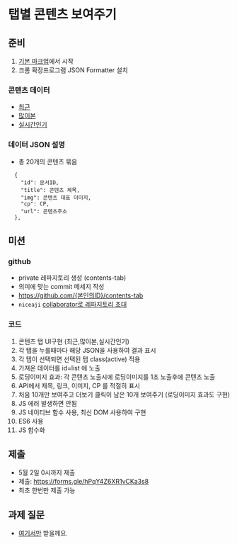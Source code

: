 # 탭별 콘텐츠 보여주기

## 준비

1. [기본 마크업](index.html)에서 시작
1. 크롬 확장프로그램 JSON Formatter 설치

### 콘텐츠 데이터

- [최근](recent.js)
- [많이본](view.js)
- [실시간인기](popular.js)

### 데이터 JSON 설명

- 총 20개의 콘텐츠 묶음

```
  {
    "id": 문서ID,
    "title": 콘텐츠 제목,
    "img": 콘텐츠 대표 이미지,
    "cp": CP,
    "url": 콘텐츠주소
  },
```

## 미션

### github

- private 레파지토리 생성 (contents-tab)
- 의미에 맞는 commit 메세지 작성
- https://github.com/{본인의ID}/contents-tab
- `niceaji` [collaborator로 레파지토리 초대](https://hengbokhan.tistory.com/140)

### 코드

1. 콘텐츠 탭 UI구현 (최근,많이본,실시간인기)
1. 각 탭을 누를때마다 해당 JSON을 사용하여 결과 표시
1. 각 탭이 선택되면 선택된 탭 class(active) 적용
1. 가져온 데이터를 id=list 에 노출
1. 로딩이미지 효과: 각 콘텐츠 노출시에 로딩이미지를 1초 노출후에 콘텐츠 노출
1. API에서 제목, 링크, 이미지, CP 를 적절히 표시
1. 처음 10개만 보여주고 더보기 클릭이 남은 10개 보여주기 (로딩이미지 효과도 구현)
1. JS 에러 발생하면 안됨
1. JS 네이티브 함수 사용, 최신 DOM 사용하여 구현
1. ES6 사용
1. JS 함수화

## 제출

- 5월 2일 0시까지 제출
- 제출: https://forms.gle/hPqY4Z6XR1vCKa3s8
- 최초 한번만 제출 가능

## 과제 질문

- [여기서만](https://github.com/advanced-webapps-class/classroom/issues) 받을께요.